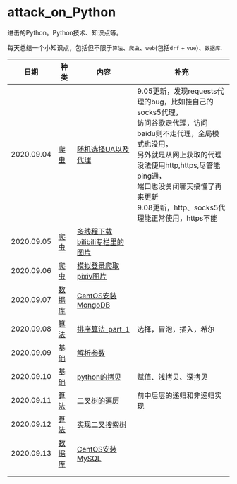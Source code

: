 # attack_on_Python
进击的Python。Python技术、知识点等。

每天总结一个小知识点，包括但不限于`算法`、`爬虫`、`web`(包括`drf` + `vue`)、`数据库`.

| 日期       | 种类                 | 内容                                                   | 补充                                                         |
| ---------- | -------------------- | ------------------------------------------------------ | ------------------------------------------------------------ |
| 2020.09.04 | [爬虫](./spider)     | [随机选择UA以及代理](./spider/random_ua_proxies.py)    | 9.05更新，发现requests代理的bug，比如挂自己的socks5代理， <br>访问谷歌走代理，访问baidu则不走代理，全局模式也没用，<br>另外就是从网上获取的代理没法使用http,https,尽管能ping通，<br>端口也没关闭哪天搞懂了再来更新<br />9.08更新，http、socks5代理能正常使用，https不能 |
| 2020.09.05 | [爬虫](./spider)     | [多线程下载bilibili专栏里的图片](./spider/bilibili.py) |                                                              |
| 2020.09.06 | [爬虫](./spider)     | [模拟登录爬取pixiv图片](./spider/pixiv.py)             |                                                              |
| 2020.09.07 | [数据库](./database) | [CentOS安装MongoDB](./database/CentOS安装MongoDB.md)   |                                                              |
| 2020.09.08 | [算法](./algorithm)  | [排序算法_part_1](./algorithm/sort_part_1.py)          | 选择，冒泡，插入，希尔                                       |
| 2020.09.09 | [基础](./base)       | [解析参数](./base/parse.py)                            |                                                              |
| 2020.09.10 | [基础](./base)       | [python的拷贝](./base/python的拷贝.md)                 | 赋值、浅拷贝、深拷贝                                         |
| 2020.09.11 | [算法](./algorithm)  | [二叉树的遍历](./algorithm/tree_raverse.py)            | 前中后层的递归和非递归实现                                   |
| 2020.09.12 | [算法](./algorithm)  | [实现二叉搜索树](./algorithm/BinarySearchTree.py)      |                                                              |
| 2020.09.13 | [数据库](./database) | [CentOS安装MySQL](./database/CentOS安装MySQL.md)       |                                                              |
|            |                      |                                                        |                                                              |
|            |                      |                                                        |                                                              |

